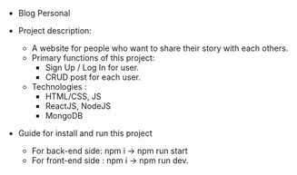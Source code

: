 * Blog Personal

* Project description:
  - A website for people who want to share their story with each others.
  - Primary functions of this project:
      + Sign Up / Log In for user.
      + CRUD post for each user.
  - Technologies : 
      + HTML/CSS, JS 
      + ReactJS, NodeJS
      + MongoDB
      
* Guide for install and run this project
  - For back-end side: npm i -> npm run start
  - For front-end side : npm i -> npm run dev.
  
  
